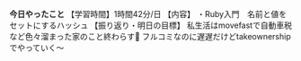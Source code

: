 **今日やったこと**
【学習時間】1時間42分/日
【内容】
・Ruby入門　名前と値をセットにするハッシュ
【振り返り・明日の目標】
私生活はmovefastで自動車税など色々溜まった家のこと終わらす🥦
フルコミなのに遅遅だけどtakeownershipでやっていく〜